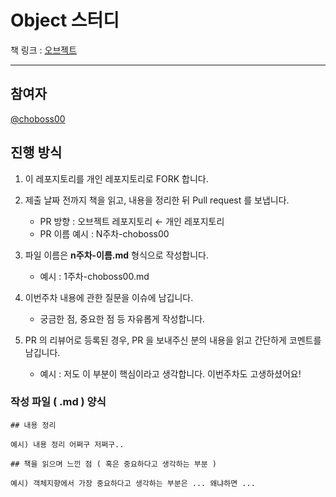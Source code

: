# Object 스터디

책 링크 : [오브젝트](https://www.yes24.com/Product/UsedShopHub/Hub/74219491)

---

## 참여자

[@choboss00](https://github.com/choboss00)

## 진행 방식

1. 이 레포지토리를 개인 레포지토리로 FORK 합니다.

2. 제출 날짜 전까지 책을 읽고, 내용을 정리한 뒤 Pull request 를 보냅니다.
   - PR 방향 : 오브젝트 레포지토리 ← 개인 레포지토리
   - PR 이름 예시 : N주차-choboss00

3. 파일 이름은 **n주차-이름.md** 형식으로 작성합니다.
   - 예시 : 1주차-choboss00.md

4. 이번주차 내용에 관한 질문을 이슈에 남깁니다.
   - 궁금한 점, 중요한 점 등 자유롭게 작성합니다.

5. PR 의 리뷰어로 등록된 경우, PR 을 보내주신 분의 내용을 읽고 간단하게 코멘트를 남깁니다.
   - 예시 : 저도 이 부분이 핵심이라고 생각합니다. 이번주차도 고생하셨어요!

### 작성 파일 ( .md ) 양식

```
## 내용 정리

예시) 내용 정리 어쩌구 저쩌구..

## 책을 읽으며 느낀 점 ( 혹은 중요하다고 생각하는 부분 )

예시) 객체지향에서 가장 중요하다고 생각하는 부분은 ... 왜냐하면 ... 

```
